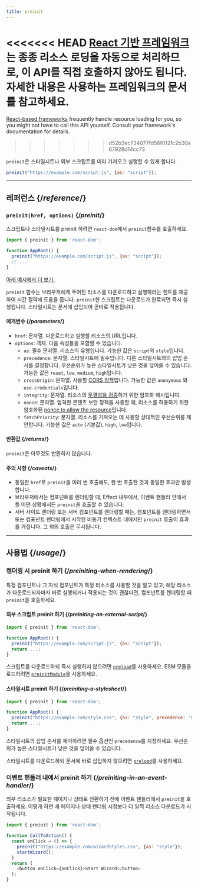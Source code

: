 ```yaml
---
title: preinit
---
```


<Note>

<<<<<<< HEAD
[React 기반 프레임워크](/learn/start-a-new-react-project)는 종종 리소스 로딩을 자동으로 처리하므로, 이 API를 직접 호출하지 않아도 됩니다. 자세한 내용은 사용하는 프레임워크의 문서를 참고하세요.
=======
[React-based frameworks](/learn/creating-a-react-app) frequently handle resource loading for you, so you might not have to call this API yourself. Consult your framework's documentation for details.
>>>>>>> d52b3ec734077fd56f012fc2b30a67928d14cc73

</Note>

<Intro>

`preinit`은 스타일시트나 외부 스크립트를 미리 가져오고 실행할 수 있게 합니다.

```js
preinit("https://example.com/script.js", {as: "script"});
```

</Intro>

<InlineToc />

---

## 레퍼런스 {/*reference*/}

### `preinit(href, options)` {/*preinit*/}

스크립트나 스타일시트를 preinit 하려면 `react-dom`에서 `preinit`함수를 호출하세요.

```js
import { preinit } from 'react-dom';

function AppRoot() {
  preinit("https://example.com/script.js", {as: "script"});
  // ...
}

```

[아래 예시에서 더 보기.](#usage)

`preinit` 함수는 브라우저에게 주어진 리소스를 다운로드하고 실행하라는 힌트를 제공하여 시간 절약에 도움을 줍니다. `preinit`한 스크립트는 다운로드가 완료되면 즉시 실행됩니다. 스타일시트는 문서에 삽입되어 곧바로 적용됩니다.

#### 매개변수 {/*parameters*/}

* `href`: 문자열. 다운로드하고 실행할 리소스의 URL입니다.
* `options`: 객체. 다음 속성들을 포함할 수 있습니다.
  * `as`: 필수 문자열. 리소스의 유형입니다. 가능한 값은 `script`와 `style`입니다.
  * `precedence`: 문자열. 스타일시트에 필수입니다. 다른 스타일시트와의 삽입 순서를 결정합니다. 우선순위가 높은 스타일시트가 낮은 것을 덮어쓸 수 있습니다. 가능한 값은 `reset`, `low`, `medium`, `high`입니다.
  * `crossOrigin`: 문자열. 사용할 [CORS 정책](https://developer.mozilla.org/en-US/docs/Web/HTML/Attributes/crossorigin)입니다. 가능한 값은 `anonymous` 와 `use-credentials`입니다.
  * `integrity`: 문자열. 리소스의 [무결성을 검증](https://developer.mozilla.org/en-US/docs/Web/Security/Subresource_Integrity)하기 위한 암호화 해시입니다.
  * `nonce`: 문자열. 엄격한 콘텐츠 보안 정책을 사용할 때, 리소스를 허용하기 위한 암호화된 [nonce to allow the resource](https://developer.mozilla.org/en-US/docs/Web/HTML/Global_attributes/nonce)입니다.
  * `fetchPriority`: 문자열. 리소스를 가져오는 데 사용할 상대적인 우선순위를 제안합니다. 가능한 값은 `auto` (기본값), `high`, `low`입니다.

#### 반환값 {/*returns*/}

`preinit`은 아무것도 반환하지 않습니다.

#### 주의 사항 {/*caveats*/}

* 동일한 `href`로 `preinit`을 여러 번 호출해도, 한 번 호출한 것과 동일한 효과만 발생합니다.
* 브라우저에서는 컴포넌트를 렌더링할 때, Effect 내부에서, 이벤트 핸들러 안에서 등 어떤 상황에서든 `preinit`을 호출할 수 있습니다.
* 서버 사이드 렌더링 또는 서버 컴포넌트를 렌더링할 때는, 컴포넌트를 렌더링하면서 또는 컴포넌트 렌더링에서 시작된 비동기 컨텍스트 내에서만 `preinit` 호출이 효과를 가집니다. 그 외의 호출은 무시됩니다.



---

## 사용법 {/*usage*/}

### 렌더링 시 preinit 하기 {/*preiniting-when-rendering*/}

특정 컴포넌트나 그 자식 컴포넌트가 특정 리소스를 사용할 것을 알고 있고, 해당 리소스가 다운로드되자마자 바로 실행되거나 적용되는 것이 괜찮다면, 컴포넌트를 렌더링할 때 `preinit`을 호출하세요.

<Recipes titleText="preinit 사용 예시">

#### 외부 스크립트 preinit 하기 {/*preiniting-an-external-script*/}

```js
import { preinit } from 'react-dom';

function AppRoot() {
  preinit("https://example.com/script.js", {as: "script"});
  return ...;
}
```

스크립트를 다운로드하되 즉시 실행하지 않으려면 [`preload`](/reference/react-dom/preload)를 사용하세요. ESM 모듈을 로드하려면 [`preinitModule`](/reference/react-dom/preinitModule)을 사용하세요.

<Solution />

#### 스타일시트 preinit 하기 {/*preiniting-a-stylesheet*/}

```js
import { preinit } from 'react-dom';

function AppRoot() {
  preinit("https://example.com/style.css", {as: "style", precedence: "medium"});
  return ...;
}
```

스타일시트의 삽입 순서를 제어하려면 필수 옵션인 `precedence`를 지정하세요. 우선순위가 높은 스타일시트가 낮은 것을 덮어쓸 수 있습니다.

스타일시트를 다운로드하되 문서에 바로 삽입하지 않으려면 [`preload`](/reference/react-dom/preload)를 사용하세요.

<Solution />

</Recipes>

### 이벤트 핸들러 내에서 preinit 하기 {/*preiniting-in-an-event-handler*/}

외부 리소스가 필요한 페이지나 상태로 전환하기 전에 이벤트 핸들러에서 `preinit`을 호출하세요. 이렇게 하면 새 페이지나 상태 렌더링 시점보다 더 일찍 리소스 다운로드가 시작됩니다.

```js
import { preinit } from 'react-dom';

function CallToAction() {
  const onClick = () => {
    preinit("https://example.com/wizardStyles.css", {as: "style"});
    startWizard();
  }
  return (
    <button onClick={onClick}>Start Wizard</button>
  );
}
```
